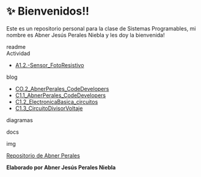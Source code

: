 # :sparkles: Bienvenidos!!
Este es un repositorio personal para la clase de Sistemas Programables, mi nombre es Abner Jesús Perales Niebla y les doy la bienvenida!

readme  
Actividad
  - [A1.2.-Sensor_FotoResistivo](https://github.com/AbnerPerales19/SistemasProgramables_AbnerPerales/blob/master/blog/A1.2_Sensor_FotoResistivo.md)
  
blog
  - [CO.2_AbnerPerales_CodeDevelopers](https://github.com/AbnerPerales19/SistemasProgramables_AbnerPerales/blob/master/blog/CO.2_AbnerPerales_CodeDevelopers.md)
  - [C1.1_AbnerPerales_CodeDevelopers](https://github.com/AbnerPerales19/SistemasProgramables_AbnerPerales/blob/master/blog/C1.1_AbnerPerales_CodeDevelopers.md)
  - [C1.2_ElectronicaBasica_circuitos](https://github.com/AbnerPerales19/SistemasProgramables_AbnerPerales/blob/master/blog/C1.2_ElectronicaBasica_circuitos.md)
  - [C1.3_CircuitoDivisorVoltaje](https://github.com/AbnerPerales19/SistemasProgramables_AbnerPerales/blob/master/blog/C1.3_CircuitoDivisorVoltaje.md)

diagramas

docs

img





[Repositorio de Abner Perales](https://github.com/AbnerPerales19/SistemasProgramables_AbnerPerales.git)

**Elaborado por Abner Jesús Perales Niebla**